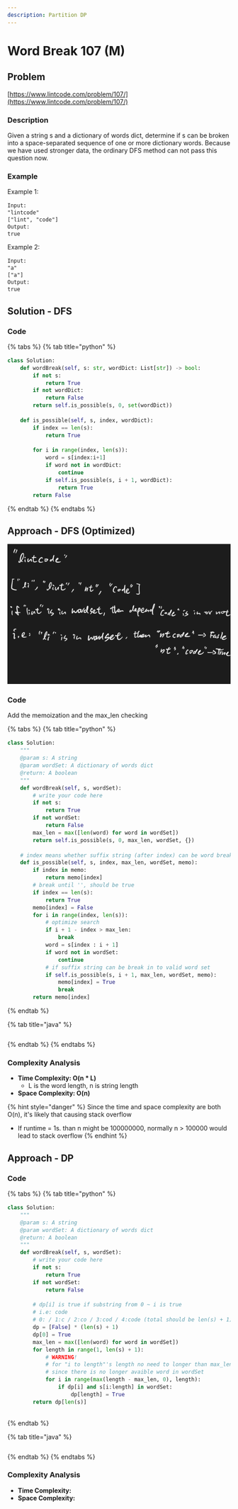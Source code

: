 ```yaml
---
description: Partition DP
---
```


# Word Break 107 (M)

## Problem

[https://www.lintcode.com/problem/107/](https://www.lintcode.com/problem/107/)

### Description

Given a string s and a dictionary of words dict, determine if s can be broken into a space-separated sequence of one or more dictionary words. Because we have used stronger data, the ordinary DFS method can not pass this question now.

### Example

Example 1:

```
Input:  
"lintcode"
["lint", "code"]
Output:  
true
```

Example 2:

```
Input: 
"a"
["a"]
Output: 
true	
```

## Solution - DFS&#x20;

### Code

{% tabs %}
{% tab title="python" %}
```python
class Solution:
    def wordBreak(self, s: str, wordDict: List[str]) -> bool:
        if not s:
            return True
        if not wordDict:
            return False
        return self.is_possible(s, 0, set(wordDict))
    
    def is_possible(self, s, index, wordDict):
        if index == len(s):
            return True
        
        for i in range(index, len(s)):
            word = s[index:i+1]
            if word not in wordDict:
                continue
            if self.is_possible(s, i + 1, wordDict):
                return True
        return False
```
{% endtab %}
{% endtabs %}

## Approach - DFS (Optimized)

![](<../../../.gitbook/assets/Screen Shot 2021-04-18 at 4.45.39 PM.png>)

### Code

Add the memoization and the max\_len checking

{% tabs %}
{% tab title="python" %}
```python
class Solution:
    """
    @param s: A string
    @param wordSet: A dictionary of words dict
    @return: A boolean
    """
    def wordBreak(self, s, wordSet):
        # write your code here
        if not s:
            return True
        if not wordSet:
            return False
        max_len = max([len(word) for word in wordSet])
        return self.is_possible(s, 0, max_len, wordSet, {})
    
    # index means whether suffix string (after index) can be word break 
    def is_possible(self, s, index, max_len, wordSet, memo):
        if index in memo:
            return memo[index]
        # break until '', should be true
        if index == len(s):
            return True
        memo[index] = False
        for i in range(index, len(s)):
            # optimize search
            if i + 1 - index > max_len:
                break
            word = s[index : i + 1]
            if word not in wordSet:
                continue
            # if suffix string can be break in to valid word set
            if self.is_possible(s, i + 1, max_len, wordSet, memo):
                memo[index] = True
                break
        return memo[index]
```
{% endtab %}

{% tab title="java" %}
```
```
{% endtab %}
{% endtabs %}

### Complexity Analysis

* **Time Complexity: O(n \* L)**
  * L is the word length, n is string length
* **Space Complexity: O(n)**

{% hint style="danger" %}
Since the time and space complexity are both O(n), it's likely that causing stack overflow

* If runtime = 1s. than n might be 100000000, normally n > 100000 would lead to stack overflow
{% endhint %}

## Approach - DP

### Code

{% tabs %}
{% tab title="python" %}
```python
class Solution:
    """
    @param s: A string
    @param wordSet: A dictionary of words dict
    @return: A boolean
    """
    def wordBreak(self, s, wordSet):
        # write your code here
        if not s:
            return True
        if not wordSet:
            return False
        
        # dp[i] is true if substring from 0 ~ i is true
        # i.e: code
        # 0: / 1:c / 2:co / 3:cod / 4:code (total should be len(s) + 1)
        dp = [False] * (len(s) + 1)
        dp[0] = True
        max_len = max([len(word) for word in wordSet])
        for length in range(1, len(s) + 1):
            # WARNING!
            # for "i to length"'s length no need to longer than max_len
            # since there is no longer avaible word in wordSet
            for i in range(max(length - max_len, 0), length):
                if dp[i] and s[i:length] in wordSet:
                    dp[length] = True
        return dp[len(s)]



```
{% endtab %}

{% tab title="java" %}
```
```
{% endtab %}
{% endtabs %}

### Complexity Analysis

* **Time Complexity:**
* **Space Complexity:**

